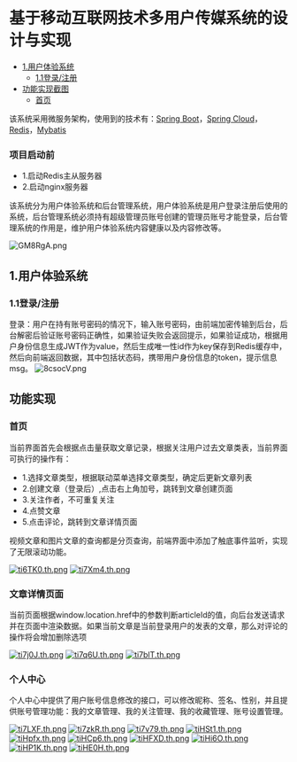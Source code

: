 # 基于移动互联网技术多用户传媒系统的设计与实现

* [1.用户体验系统](#1用户体验系统)
  * [1.1登录/注册](#11登录注册)
* [功能实现截图](#功能实现)
  * [首页](#首页)

该系统采用微服务架构，使用到的技术有：[Spring Boot](https://spring.io/)，[Spring Cloud](https://spring.io/)，[Redis](https://redis.io/)，[Mybatis](https://blog.mybatis.org/)

### 项目启动前
- 1.启动Redis主从服务器
- 2.启动nginx服务器

该系统分为用户体验系统和后台管理系统，用户体验系统是用户登录注册后使用的系统，后台管理系统必须持有超级管理员账号创建的管理员账号才能登录，后台管理系统的作用是，维护用户体验系统内容健康以及内容修改等。

![GM8RgA.png](https://s1.ax1x.com/2020/03/31/GM8RgA.png)

## 1.用户体验系统
### 1.1登录/注册
登录：用户在持有账号密码的情况下，输入账号密码，由前端加密传输到后台，后台解密后验证账号密码正确性，如果验证失败会返回提示，如果验证成功，根据用户身份信息生成JWT作为value，然后生成唯一性id作为key保存到Redis缓存中，然后向前端返回数据，其中包括状态码，携带用户身份信息的token，提示信息msg。
![8csocV.png](https://s1.ax1x.com/2020/03/20/8csocV.png)

## 功能实现
### 首页
当前界面首先会根据点击量获取文章记录，根据关注用户过去文章类表，当前界面可执行的操作有：
- 1.选择文章类型，根据联动菜单选择文章类型，确定后更新文章列表
- 2.创建文章（登录后）,点击右上角加号，跳转到文章创建页面
- 3.关注作者，不可重复关注
- 4.点赞文章
- 5.点击评论，跳转到文章详情页面

视频文章和图片文章的查询都是分页查询，前端界面中添加了触底事件监听，实现了无限滚动功能。

[![ti6TK0.th.png](https://s1.ax1x.com/2020/05/26/ti6TK0.th.png)](https://imgchr.com/i/ti6TK0)
[![ti7Xm4.th.png](https://s1.ax1x.com/2020/05/26/ti7Xm4.th.png)](https://imgchr.com/i/ti7Xm4) 

### 文章详情页面
当前页面根据window.location.href中的参数判断articleId的值，向后台发送请求并在页面中渲染数据。如果当前文章是当前登录用户的发表的文章，那么对评论的操作将会增加删除选项

[![ti7j0J.th.png](https://s1.ax1x.com/2020/05/26/ti7j0J.th.png)](https://imgchr.com/i/ti7j0J) 
[![ti7q6U.th.png](https://s1.ax1x.com/2020/05/26/ti7q6U.th.png)](https://imgchr.com/i/ti7q6U) 
[![ti7blT.th.png](https://s1.ax1x.com/2020/05/26/ti7blT.th.png)](https://imgchr.com/i/ti7blT) 

### 个人中心
个人中心中提供了用户账号信息修改的接口，可以修改昵称、签名、性别，并且提供账号管理功能：我的文章管理、我的关注管理、我的收藏管理、账号设置管理。

[![ti7LXF.th.png](https://s1.ax1x.com/2020/05/26/ti7LXF.th.png)](https://imgchr.com/i/ti7LXF) 
[![ti7zkR.th.png](https://s1.ax1x.com/2020/05/26/ti7zkR.th.png)](https://imgchr.com/i/ti7zkR) 
[![ti7v79.th.png](https://s1.ax1x.com/2020/05/26/ti7v79.th.png)](https://imgchr.com/i/ti7v79)
[![tiHSt1.th.png](https://s1.ax1x.com/2020/05/26/tiHSt1.th.png)](https://imgchr.com/i/tiHSt1) 
[![tiHpfx.th.png](https://s1.ax1x.com/2020/05/26/tiHpfx.th.png)](https://imgchr.com/i/tiHpfx) 
[![tiHCp6.th.png](https://s1.ax1x.com/2020/05/26/tiHCp6.th.png)](https://imgchr.com/i/tiHCp6) 
[![tiHFXD.th.png](https://s1.ax1x.com/2020/05/26/tiHFXD.th.png)](https://imgchr.com/i/tiHFXD) 
 [![tiHi6O.th.png](https://s1.ax1x.com/2020/05/26/tiHi6O.th.png)](https://imgchr.com/i/tiHi6O) 
 [![tiHP1K.th.png](https://s1.ax1x.com/2020/05/26/tiHP1K.th.png)](https://imgchr.com/i/tiHP1K) 
 [![tiHE0H.th.png](https://s1.ax1x.com/2020/05/26/tiHE0H.th.png)](https://imgchr.com/i/tiHE0H) 
